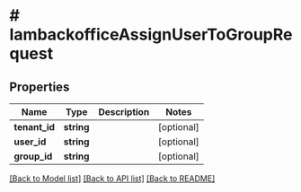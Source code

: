 # # IambackofficeAssignUserToGroupRequest


## Properties


Name | Type | Description | Notes
------------ | ------------- | ------------- | -------------
**tenant_id**| **string** |   | [optional]
**user_id**| **string** |   | [optional]
**group_id**| **string** |   | [optional]


[[Back to Model list]](../../README.md#models) [[Back to API list]](../../README.md#endpoints) [[Back to README]](../../README.md)